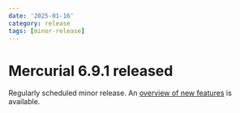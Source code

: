 ```yaml
---
date: '2025-01-16'
category: release
tags: [minor-release]
---
```


# Mercurial 6.9.1 released

Regularly scheduled minor release. An
[overview of new features](https://wiki.mercurial-scm.org/Release6.9) is available.
